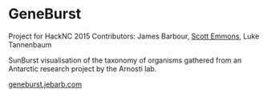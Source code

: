 # GeneBurst

Project for HackNC 2015
Contributors: James Barbour, [Scott Emmons](http://scottemmons.com/), Luke Tannenbaum

SunBurst visualisation of the taxonomy of organisms gathered from an Antarctic research project by the Arnosti lab.

[geneburst.jebarb.com](http://geneburst.jebarb.com)
